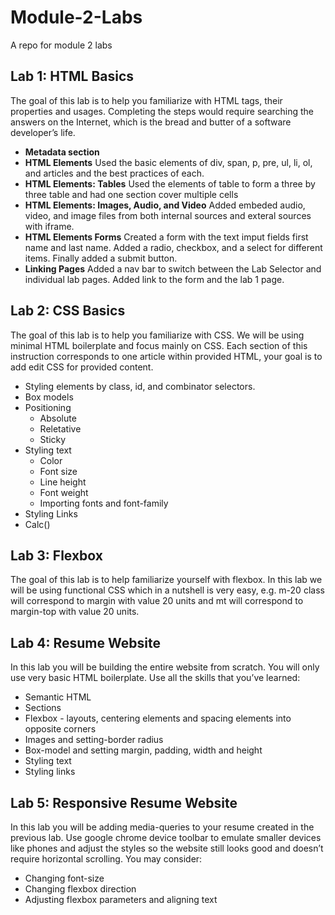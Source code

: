 # Module-2-Labs
A repo for module 2 labs
## Lab 1: HTML Basics
  The goal of this lab is to help you familiarize with HTML tags, their properties and usages. Completing the steps would require searching the answers on the Internet, which is the bread and butter of a software developer’s life. 

- **Metadata section**
- **HTML Elements**
      Used the basic elements of div, span, p, pre, ul, li, ol, and articles and the best practices of each.
- **HTML Elements: Tables**
      Used the elements of table to form a three by three table and had one section cover multiple cells
- **HTML Elements: Images, Audio, and Video**
      Added embeded audio, video, and image files from both internal sources and exteral sources with iframe.
- **HTML Elements Forms**
      Created a form with the text imput fields first name and last name. Added a radio, checkbox, and a select for different items. Finally added a submit button.
- **Linking Pages**
      Added a nav bar to switch between the Lab Selector and individual lab pages. Added link to the form and the lab 1 page.
## Lab 2: CSS Basics
The goal of this lab is to help you familiarize with CSS. We will be using minimal HTML boilerplate and focus mainly on CSS. Each section of this instruction corresponds to one article within provided HTML, your goal is to add edit CSS for provided content.
 
  - Styling elements by class, id, and combinator selectors.
  - Box models
  - Positioning
    - Absolute
    - Reletative
    - Sticky
  - Styling text
     - Color
     - Font size
     -  Line height
     -  Font weight
     -  Importing fonts and font-family
 - Styling Links
 - Calc()  
## Lab 3: Flexbox
The goal of this lab is to help familiarize yourself with flexbox. In this lab we will be using functional CSS which in a nutshell is very easy, e.g. m-20 class will correspond to margin with value 20 units and mt will correspond to margin-top with value 20 units.

## Lab 4: Resume Website
In this lab you will be building the entire website from scratch. You will only use very basic HTML boilerplate. Use all the skills that you’ve learned:
- Semantic HTML
- Sections
- Flexbox - layouts, centering elements and spacing elements into opposite corners
- Images and setting-border radius
- Box-model and setting margin, padding, width and height
- Styling text
- Styling links
## Lab 5: Responsive Resume Website
In this lab you will be adding media-queries to your resume created in the previous lab. Use google chrome device toolbar to emulate smaller devices like phones and adjust the styles so the website still looks good and doesn’t require horizontal scrolling. You may consider:
- Changing font-size
- Changing flexbox direction
- Adjusting flexbox parameters and aligning text


